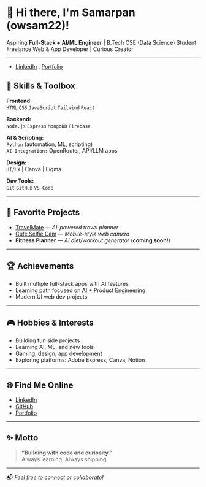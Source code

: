 # 👋 Hi there, I'm Samarpan (owsam22)!

Aspiring **Full-Stack + AI/ML Engineer** | B.Tech CSE (Data Science) Student  
Freelance Web & App Developer | Curious Creator

---
- [LinkedIn](https://linkedin.com/in/samarpan22) . [Portfolio](https://owsam22.github.io/portfolio)

## 🚀 Skills & Toolbox

**Frontend:**  
`HTML` `CSS` `JavaScript` `Tailwind` `React`

**Backend:**  
`Node.js` `Express` `MongoDB` `Firebase`

**AI & Scripting:**  
`Python` (automation, ML, scripting)  
`AI Integration:` OpenRouter, API/LLM apps

**Design:**  
`UI/UX` | Canva | Figma

**Dev Tools:**  
`Git` `GitHub` `VS Code`

---

## 🌟 Favorite Projects

- [TravelMate](https://github.com/owsam22/travelmate) — *AI-powered travel planner*
- [Cute Selfie Cam](https://github.com/owsam22/cutiecam) — *Mobile-style web camera*
- **Fitness Planner** — *AI diet/workout generator* (**coming soon!**)

---

## 🏆 Achievements

- Built multiple full-stack apps with AI features
- Learning path focused on AI + Product Engineering
- Modern UI web dev projects

---

## 🎮 Hobbies & Interests

- Building fun side projects
- Learning AI, ML, and new tools
- Gaming, design, app development
- Exploring platforms: Adobe Express, Canva, Notion

---

## 🌐 Find Me Online

- [LinkedIn](https://linkedin.com/in/samarpan22)
- [GitHub](https://github.com/owsam22)
- [Portfolio](https://owsam22.github.io/portfolio)

---

## ✨ Motto

> **“Building with code and curiosity.”**  
> Always learning. Always shipping.

---

📬 *Feel free to connect or collaborate!*
